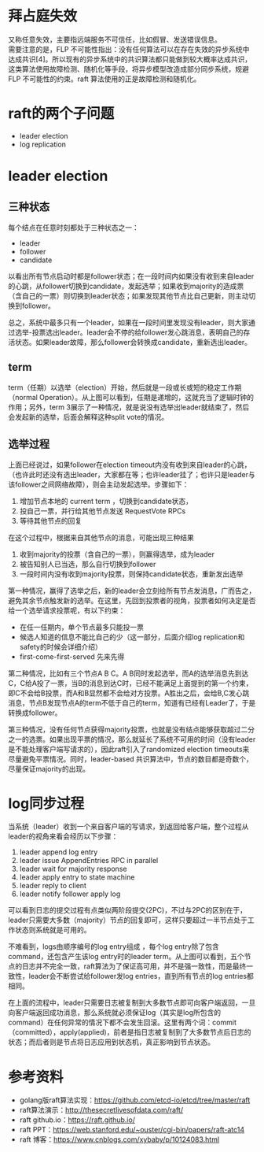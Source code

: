 # 拜占庭失效
又称任意失效，主要指远端服务不可信任，比如假冒、发送错误信息。  
需要注意的是，FLP 不可能性指出：没有任何算法可以在存在失效的异步系统中达成共识[4]。所以现有的异步系统中的共识算法都只能做到较大概率达成共识，这类算法使用故障检测、随机化等手段，将异步模型改造成部分同步系统，规避 FLP 不可能性的约束。raft 算法使用的正是故障检测和随机化。

# raft的两个子问题
* leader election
* log replication

# leader election

## 三种状态
每个结点在任意时刻都处于三种状态之一：
* leader
* follower
* candidate

以看出所有节点启动时都是follower状态；在一段时间内如果没有收到来自leader的心跳，从follower切换到candidate，发起选举；如果收到majority的造成票（含自己的一票）则切换到leader状态；如果发现其他节点比自己更新，则主动切换到follower。

总之，系统中最多只有一个leader，如果在一段时间里发现没有leader，则大家通过选举-投票选出leader。leader会不停的给follower发心跳消息，表明自己的存活状态。如果leader故障，那么follower会转换成candidate，重新选出leader。

## term
term（任期）以选举（election）开始，然后就是一段或长或短的稳定工作期（normal Operation）。从上图可以看到，任期是递增的，这就充当了逻辑时钟的作用；另外，term 3展示了一种情况，就是说没有选举出leader就结束了，然后会发起新的选举，后面会解释这种split vote的情况。

## 选举过程
上面已经说过，如果follower在election timeout内没有收到来自leader的心跳，（也许此时还没有选出leader，大家都在等；也许leader挂了；也许只是leader与该follower之间网络故障），则会主动发起选举。步骤如下：
1. 增加节点本地的 current term ，切换到candidate状态，
2. 投自己一票，并行给其他节点发送 RequestVote RPCs
3. 等待其他节点的回复

在这个过程中，根据来自其他节点的消息，可能出现三种结果

1. 收到majority的投票（含自己的一票），则赢得选举，成为leader
2. 被告知别人已当选，那么自行切换到follower
3. 一段时间内没有收到majority投票，则保持candidate状态，重新发出选举

第一种情况，赢得了选举之后，新的leader会立刻给所有节点发消息，广而告之，避免其余节点触发新的选举。在这里，先回到投票者的视角，投票者如何决定是否给一个选举请求投票呢，有以下约束：
* 在任一任期内，单个节点最多只能投一票
* 候选人知道的信息不能比自己的少（这一部分，后面介绍log replication和safety的时候会详细介绍）
* first-come-first-served 先来先得  

第二种情况，比如有三个节点A B C。A B同时发起选举，而A的选举消息先到达C，C给A投了一票，当B的消息到达C时，已经不能满足上面提到的第一个约束，即C不会给B投票，而A和B显然都不会给对方投票。A胜出之后，会给B,C发心跳消息，节点B发现节点A的term不低于自己的term，知道有已经有Leader了，于是转换成follower。  

第三种情况，没有任何节点获得majority投票，也就是没有结点能够获取超过二分之一的选票。如果出现平票的情况，那么就延长了系统不可用的时间（没有leader是不能处理客户端写请求的），因此raft引入了randomized election timeouts来尽量避免平票情况。同时，leader-based 共识算法中，节点的数目都是奇数个，尽量保证majority的出现。  

# log同步过程
当系统（leader）收到一个来自客户端的写请求，到返回给客户端，整个过程从leader的视角来看会经历以下步骤：
1. leader append log entry
2. leader issue AppendEntries RPC in parallel
3. leader wait for majority response
4. leader apply entry to state machine
5. leader reply to client
6. leader notify follower apply log

可以看到日志的提交过程有点类似两阶段提交(2PC)，不过与2PC的区别在于，leader只需要大多数（majority）节点的回复即可，这样只要超过一半节点处于工作状态则系统就是可用的。

不难看到，logs由顺序编号的log entry组成 ，每个log entry除了包含command，还包含产生该log entry时的leader term。从上图可以看到，五个节点的日志并不完全一致，raft算法为了保证高可用，并不是强一致性，而是最终一致性，leader会不断尝试给follower发log entries，直到所有节点的log entries都相同。

在上面的流程中，leader只需要日志被复制到大多数节点即可向客户端返回，一旦向客户端返回成功消息，那么系统就必须保证log（其实是log所包含的command）在任何异常的情况下都不会发生回滚。这里有两个词：commit（committed），apply(applied)，前者是指日志被复制到了大多数节点后日志的状态；而后者则是节点将日志应用到状态机，真正影响到节点状态。

# 参考资料
* golang版raft算法实现：https://github.com/etcd-io/etcd/tree/master/raft
* raft算法演示：http://thesecretlivesofdata.com/raft/
* raft github.io：https://raft.github.io/
* raft PPT：https://web.stanford.edu/~ouster/cgi-bin/papers/raft-atc14
* raft 博客：https://www.cnblogs.com/xybaby/p/10124083.html
